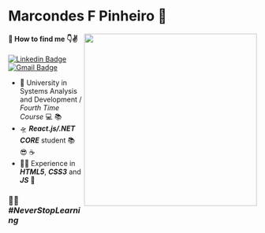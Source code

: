 # Marcondes F Pinheiro 👋
<img align="right" src="https://raw.githubusercontent.com/MicaelliMedeiros/micaellimedeiros/master/image/computer-illustration.png" width="350"/>

#### 🧠 How to find me 👇✌
[![Linkedin Badge](https://img.shields.io/badge/-Marcondes%20F%20Pinheiro-eed117?style=flat-square&logo=Linkedin&logoColor=white&link=https://www.linkedin.com/in/marcondes-ferreira-48aa231ab/)](https://www.linkedin.com/in/marcondes-ferreira-48aa231ab/)
[![Gmail Badge](https://img.shields.io/badge/-marcondessam@gmail.com-dd8400?style=flat-square&logo=Gmail&logoColor=white&link=mailto:marcondessam@gmail.com)](mailto:marcondessam@gmail.com)

- 🚀 University in Systems Analysis and Development / *Fourth Time Course* 💻 📚
- 🛸 ***React.js/.NET CORE*** student  📚 😎 ☕
- 👨‍💻 Experience in ***HTML5***, ***CSS3*** and ***JS***   🤝

### 🔧🔨 *#NeverStopLearning*
